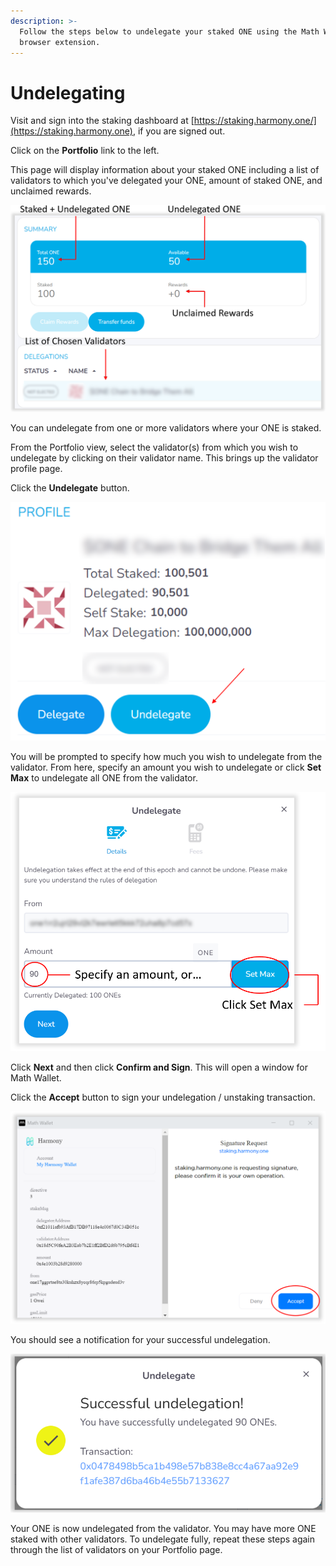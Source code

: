 ```yaml
---
description: >-
  Follow the steps below to undelegate your staked ONE using the Math Wallet
  browser extension.
---
```


# Undelegating

Visit and sign into the staking dashboard at [https://staking.harmony.one/](https://staking.harmony.one), if you are signed out.

Click on the **Portfolio** link to the left.&#x20;

This page will display information about your staked ONE including a list of validators to which you've delegated your ONE, amount of staked ONE, and unclaimed rewards.

![](../../../../../.gitbook/assets/undelegate-math-1.PNG)

You can undelegate from one or more validators where your ONE is staked.

From the Portfolio view, select the validator(s) from which you wish to undelegate by clicking on their validator name. This brings up the validator profile page.

Click the **Undelegate** button.&#x20;

![](../../../../../.gitbook/assets/undelegate-math-2.PNG)

You will be prompted to specify how much you wish to undelegate from the validator. From here, specify an amount you wish to undelegate or click **Set Max** to undelegate all ONE from the validator.

![Undelegating Options - Specify an Amount or Set Maximum Amount](../../../../../.gitbook/assets/undelegate-math-3.PNG)

Click **Next** and then click **Confirm and Sign**. This will open a window for Math Wallet.&#x20;

Click the **Accept** button to sign your undelegation / unstaking transaction.

![Signing the Transaction](../../../../../.gitbook/assets/undelegate-math-4.PNG)

You should see a notification for your successful undelegation.

![Successful Undelegation](../../../../../.gitbook/assets/undelegate-math-5.PNG)

Your ONE is now undelegated from the validator. You may have more ONE staked with other validators. To undelegate fully, repeat these steps again through the list of validators on your Portfolio page.
